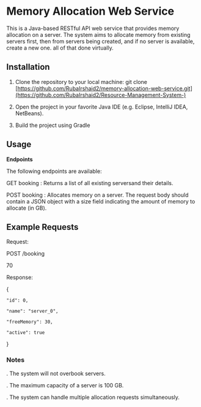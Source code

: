 # **Memory Allocation Web Service**

This is a Java-based RESTful API web service that provides memory allocation on a server.
The system aims to allocate memory from existing servers first, then from servers being created, and if no server is available, create a new one.
all of that done virtually.

## Installation

1. Clone the repository to your local machine:
git clone [https://github.com/RubaIrshaid2/memory-allocation-web-service.git](https://github.com/RubaIrshaid2/Resource-Management-System-)

2. Open the project in your favorite Java IDE (e.g. Eclipse, IntelliJ IDEA, NetBeans).
3. Build the project using Gradle

## Usage
**Endpoints**

The following endpoints are available:

GET booking : Returns a list of all existing serversand their details.

POST booking : Allocates memory on a server. The request body should contain a JSON object with a size field indicating the amount of memory to allocate (in GB).

## Example Requests

Request:

POST /booking

70
    

Response:

{

    "id": 0,
    
    "name": "server_0",
    
    "freeMemory": 30,
    
    "active": true
    
}

### **Notes**
. The system will not overbook servers.

. The maximum capacity of a server is 100 GB.

. The system can handle multiple allocation requests simultaneously.
